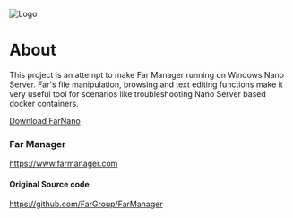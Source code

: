 ![Logo](https://raw.githubusercontent.com/FarGroup/FarManager/master/far/Far.ico)


# About
This project is an attempt to make Far Manager running on Windows Nano Server. Far's file manipulation, browsing and text editing 
functions make it very useful tool for scenarios like troubleshooting Nano Server based docker containers.

[Download FarNano](https://github.com/chvjak/FarManager/raw/master/FarNano.zip)


### Far Manager
https://www.farmanager.com


#### Original Source code
https://github.com/FarGroup/FarManager
